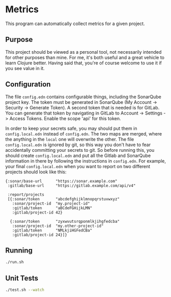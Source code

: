 Metrics
=======

This program can automatically collect metrics for a given project.

Purpose
-------

This project should be viewed as a personal tool, not necessarily intended
for other purposes than mine. For me, it's both useful and a great vehicle
to learn Clojure better. Having said that, you're of course welcome to
use it if you see value in it.

Configuration
-------------

The file `config.edn` contains configurable things, including the SonarQube
project key. The token must be generated in SonarQube (My Account -> Security
-> Generate Token). A second token that is needed is for GitLab. You can
generate that token by navigating in GitLab to Account -> Settings ->
Access Tokens. Enable the scope 'api' for this token.

In order to keep your secrets safe, you may should put them in
`config.local.edn` instead of `config.edn`. The two maps are merged, where
the anything in the `local` one will overwrite the other. The file
`config.local.edn` is ignored by git, so this way you don't have to fear
accidentally committing your secrets to git. So before running this,
you should create `config.local.edn` and put all the Gitlab and SonarQube
information in there by following the instructions in `config.edn`. For example,
your final `config.local.edn` when you want to report on two different projects
should look like this:

```edn
{:sonar/base-url      "https://sonar.example.com"
 :gitlab/base-url     "https://gitlab.example.com/api/v4"

 :report/projects
 [{:sonar/token       "abcdefghijklmnopqrstuvwxyz"
   :sonar/project-id  "my.project-id"
   :gitlab/token      "aBCdeFGHijkLMN"
   :gitlab/project-id 42}

  {:sonar/token       "zyxwvutsrqponmlkjihgfedcba"
   :sonar/project-id  "my.other-project-id"
   :gitlab/token      "NMLkjiHGFedCBa"
   :gitlab/project-id 24}]}
```

Running
-------

```bash
./run.sh
```

Unit Tests
----------

```bash
./test.sh --watch
```
